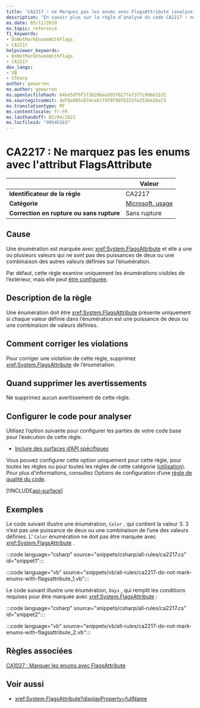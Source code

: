 ```yaml
---
title: 'CA2217 : ne Marquez pas les enums avec FlagsAttribute (analyse du code)'
description: 'En savoir plus sur la règle d’analyse du code CA2217 : ne Marquez pas les enums avec FlagsAttribute'
ms.date: 03/11/2019
ms.topic: reference
f1_keywords:
- DoNotMarkEnumsWithFlags
- CA2217
helpviewer_keywords:
- DoNotMarkEnumsWithFlags
- CA2217
dev_langs:
- VB
- CSharp
author: gewarren
ms.author: gewarren
ms.openlocfilehash: 64be5df9f1f38286aa505f827fe73f7c99b61531
ms.sourcegitcommit: 4df8e005c074ceb1f978f007b222fe253be2baf3
ms.translationtype: MT
ms.contentlocale: fr-FR
ms.lasthandoff: 02/04/2021
ms.locfileid: "99545163"
---
```

# <a name="ca2217-do-not-mark-enums-with-flagsattribute"></a>CA2217 : Ne marquez pas les enums avec l'attribut FlagsAttribute

| | Valeur |
|-|-|
| **Identificateur de la règle** |CA2217|
| **Catégorie** |[Microsoft. usage](usage-warnings.md)|
| **Correction en rupture ou sans rupture** |Sans rupture|

## <a name="cause"></a>Cause

Une énumération est marquée avec <xref:System.FlagsAttribute> et elle a une ou plusieurs valeurs qui ne sont pas des puissances de deux ou une combinaison des autres valeurs définies sur l’énumération.

Par défaut, cette règle examine uniquement les énumérations visibles de l’extérieur, mais elle peut [être configurée](#configure-code-to-analyze).

## <a name="rule-description"></a>Description de la règle

Une énumération doit être <xref:System.FlagsAttribute> présente uniquement si chaque valeur définie dans l’énumération est une puissance de deux ou une combinaison de valeurs définies.

## <a name="how-to-fix-violations"></a>Comment corriger les violations

Pour corriger une violation de cette règle, supprimez <xref:System.FlagsAttribute> de l’énumération.

## <a name="when-to-suppress-warnings"></a>Quand supprimer les avertissements

Ne supprimez aucun avertissement de cette règle.

## <a name="configure-code-to-analyze"></a>Configurer le code pour analyser

Utilisez l’option suivante pour configurer les parties de votre code base pour l’exécution de cette règle.

- [Inclure des surfaces d’API spécifiques](#include-specific-api-surfaces)

Vous pouvez configurer cette option uniquement pour cette règle, pour toutes les règles ou pour toutes les règles de cette catégorie ([utilisation](usage-warnings.md)). Pour plus d’informations, consultez Options de configuration d’une [règle de qualité du code](../code-quality-rule-options.md).

[!INCLUDE[api-surface](~/includes/code-analysis/api-surface.md)]

## <a name="examples"></a>Exemples

Le code suivant illustre une énumération, `Color` , qui contient la valeur 3. 3 n’est pas une puissance de deux ou une combinaison de l’une des valeurs définies. L' `Color` énumération ne doit pas être marquée avec <xref:System.FlagsAttribute> .

:::code language="csharp" source="snippets/csharp/all-rules/ca2217.cs" id="snippet1":::

:::code language="vb" source="snippets/vb/all-rules/ca2217-do-not-mark-enums-with-flagsattribute_1.vb":::

Le code suivant illustre une énumération, `Days` , qui remplit les conditions requises pour être marquée avec <xref:System.FlagsAttribute> :

:::code language="csharp" source="snippets/csharp/all-rules/ca2217.cs" id="snippet2":::

:::code language="vb" source="snippets/vb/all-rules/ca2217-do-not-mark-enums-with-flagsattribute_2.vb":::

## <a name="related-rules"></a>Règles associées

[CA1027 : Marquer les enums avec FlagsAttribute](ca1027.md)

## <a name="see-also"></a>Voir aussi

- <xref:System.FlagsAttribute?displayProperty=fullName>

